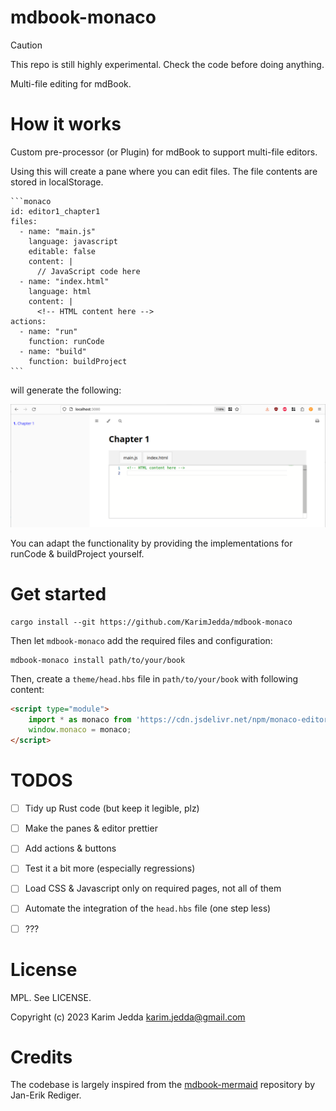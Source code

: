 # mdbook-monaco

> [!CAUTION]
> This repo is still highly experimental. Check the code before doing anything. 

Multi-file editing for mdBook.


# How it works

Custom pre-processor (or Plugin) for mdBook to support multi-file editors. 

Using this will create a pane where you can edit files. The file contents are stored in localStorage. 

````
```monaco
id: editor1_chapter1
files:
  - name: "main.js"
    language: javascript
    editable: false
    content: |
      // JavaScript code here
  - name: "index.html"
    language: html
    content: |
      <!-- HTML content here -->
actions:
  - name: "run"
    function: runCode
  - name: "build"
    function: buildProject
```
````

will generate the following:

![Multi pane editor for mdBook](example.png)

You can adapt the functionality by providing the implementations for runCode & buildProject yourself. 

# Get started

```
cargo install --git https://github.com/KarimJedda/mdbook-monaco
```

Then let `mdbook-monaco` add the required files and configuration:

```
mdbook-monaco install path/to/your/book
```

Then, create a `theme/head.hbs` file in `path/to/your/book` with following content:

```html
<script type="module"> 
    import * as monaco from 'https://cdn.jsdelivr.net/npm/monaco-editor@0.44.0/+esm'
    window.monaco = monaco;
</script>
```

# TODOS

- [ ] Tidy up Rust code (but keep it legible, plz)
- [ ] Make the panes & editor prettier
- [ ] Add actions & buttons
- [ ] Test it a bit more (especially regressions)
- [ ] Load CSS & Javascript only on required pages, not all of them
- [ ] Automate the integration of the `head.hbs` file (one step less)
- [ ] ???


# License

MPL. See LICENSE.

Copyright (c) 2023 Karim Jedda karim.jedda@gmail.com

# Credits

The codebase is largely inspired from the [mdbook-mermaid](https://github.com/badboy/mdbook-mermaid/tree/main) repository by Jan-Erik Rediger. 
